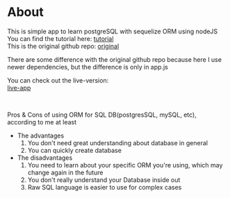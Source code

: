 # About
This is simple app to learn postgreSQL with sequelize ORM using nodeJS<br>
You can find the tutorial here:
[tutorial](https://stackabuse.com/adding-a-postgresql-database-to-a-node-js-app-on-heroku/)<br>
This is the original github repo:
 [original](https://github.com/tomkadwill/url-shortener)<br>

There are some difference with the original github repo because here I use newer dependencies, but the difference is only in app.js


You can check out the live-version:<br>
[live-app](https://maududi-url-shortener.herokuapp.com)

<br>

Pros & Cons of using ORM for SQL DB(postgresSQL, mySQL, etc), according to me at least
* The advantages 
    1. You don't need great understanding about database in general
    2. You can quickly create database
* The disadvantages
    1. You need to learn about your specific ORM you're using, which may change again in the future
    2. You don't really understand your Database inside out
    3. Raw SQL language is easier to use for complex cases 
